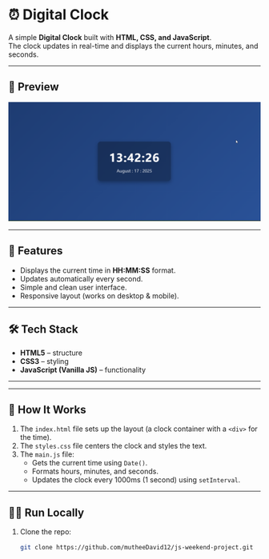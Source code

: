 # ⏰ Digital Clock

A simple **Digital Clock** built with **HTML, CSS, and JavaScript**.  
The clock updates in real-time and displays the current hours, minutes, and seconds.

---

## 📸 Preview
![alt text](image.png)

---

## 🚀 Features
- Displays the current time in **HH:MM:SS** format.
- Updates automatically every second.
- Simple and clean user interface.
- Responsive layout (works on desktop & mobile).

---

## 🛠️ Tech Stack
- **HTML5** – structure  
- **CSS3** – styling  
- **JavaScript (Vanilla JS)** – functionality  

---


---

## 📖 How It Works
1. The `index.html` file sets up the layout (a clock container with a `<div>` for the time).  
2. The `styles.css` file centers the clock and styles the text.  
3. The `main.js` file:
   - Gets the current time using `Date()`.
   - Formats hours, minutes, and seconds.
   - Updates the clock every 1000ms (1 second) using `setInterval`.

---

## 🏃‍♂️ Run Locally
1. Clone the repo:
   ```bash
   git clone https://github.com/mutheeDavid12/js-weekend-project.git

